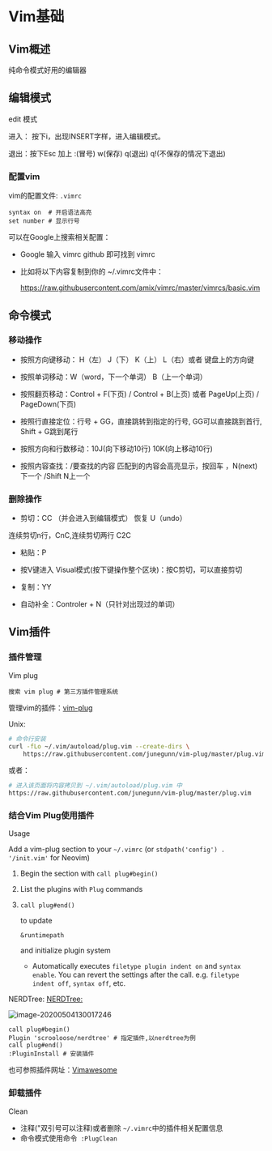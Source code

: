 # Vim基础

## Vim概述

纯命令模式好用的编辑器

## 编辑模式

edit 模式

进入： 按下i，出现INSERT字样，进入编辑模式。

退出：按下Esc  加上 :(冒号)   w(保存)  q(退出)     q!(不保存的情况下退出)

### 配置vim

vim的配置文件: `.vimrc`

```vim
syntax on  # 开启语法高亮
set number # 显示行号 
```

可以在Google上搜索相关配置：

- Google 输入 vimrc github 即可找到 vimrc

- 比如将以下内容复制到你的 ~/.vimrc文件中：

  https://raw.githubusercontent.com/amix/vimrc/master/vimrcs/basic.vim



## 命令模式

### 移动操作

- 按照方向键移动： H（左）	 J（下）	K（上）	L（右）或者 键盘上的方向键

- 按照单词移动：W（word，下一个单词）  B（上一个单词）

- 按照翻页移动：Control + F(下页) / Control + B(上页)   或者 PageUp(上页) / PageDown(下页)

- 按照行直接定位：行号 + GG，直接跳转到指定的行号,   GG可以直接跳到首行, Shift + G跳到尾行

- 按照方向和行数移动：10J(向下移动10行)  10K(向上移动10行)

- 按照内容查找：/要查找的内容 匹配到的内容会高亮显示，按回车 ，N(next)下一个 /Shift N上一个



### 删除操作

- 剪切：CC  （并会进入到编辑模式） 恢复 U（undo）

连续剪切n行，CnC,连续剪切两行 C2C

- 粘贴：P

- 按V键进入 Visual模式(按下键操作整个区块)：按C剪切，可以直接剪切

- 复制：YY

- 自动补全：Controler + N（只针对出现过的单词）



## Vim插件

### 插件管理

Vim plug

```
搜索 vim plug # 第三方插件管理系统
```

管理vim的插件：[vim-plug](https://github.com/junegunn/vim-plug)

Unix:

```sh
# 命令行安装
curl -fLo ~/.vim/autoload/plug.vim --create-dirs \
    https://raw.githubusercontent.com/junegunn/vim-plug/master/plug.vim
```

或者：

```sh
# 进入该页面将内容拷贝到 ~/.vim/autoload/plug.vim 中
https://raw.githubusercontent.com/junegunn/vim-plug/master/plug.vim
```



### 结合Vim Plug使用插件

Usage

Add a vim-plug section to your `~/.vimrc` (or `stdpath('config') . '/init.vim'` for Neovim)

1. Begin the section with `call plug#begin()`

2. List the plugins with `Plug` commands

3. ```
   call plug#end()
   ```

   to update

   ```
   &runtimepath
   ```

   and initialize plugin system

   - Automatically executes `filetype plugin indent on` and `syntax enable`. You can revert the settings after the call. e.g. `filetype indent off`, `syntax off`, etc.

NERDTree:  [NERDTree:](https://vimawesome.com/plugin/nerdtree-red)

![image-20200504130017246](/v-blog/img/linux/vim/image-20200504130017246.png)

```
call plug#begin()
Plugin 'scrooloose/nerdtree' # 指定插件,以nerdtree为例
call plug#end()
:PluginInstall # 安装插件
```

也可参照插件网址：[Vimawesome](https://vimawesome.com/)



### 卸载插件

Clean

- 注释("双引号可以注释)或者删除 `~/.vimrc`中的插件相关配置信息
- 命令模式使用命令` :PlugClean`



